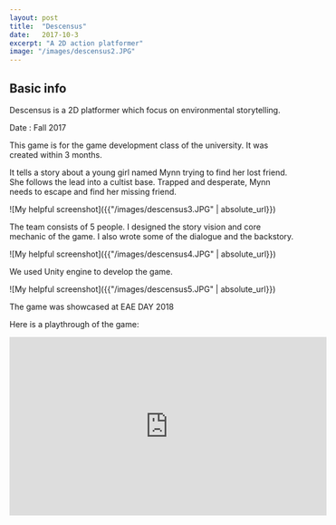 ```yaml
---
layout: post
title:  "Descensus"
date:   2017-10-3
excerpt: "A 2D action platformer"
image: "/images/descensus2.JPG"
---
```


## Basic info
Descensus is a 2D platformer which focus on environmental storytelling.

Date : Fall 2017

This game is for the game development class of the university. It was created within 3 months.

It tells a story about a young girl named Mynn trying to find her lost friend. She follows the lead into a cultist base. Trapped and desperate, Mynn needs to escape and find her missing friend.

![My helpful screenshot]({{"/images/descensus3.JPG" | absolute_url}})

The team consists of 5 people. I designed the story vision and core mechanic of the game. I also wrote some of the dialogue and the backstory. 

![My helpful screenshot]({{"/images/descensus4.JPG" | absolute_url}})

We used Unity engine to develop the game. 

![My helpful screenshot]({{"/images/descensus5.JPG" | absolute_url}})

The game was showcased at EAE DAY 2018

Here is a playthrough of the game:

<iframe width="560" height="315" src="https://www.youtube.com/embed/CHSm8iMnF9s" frameborder="0" allow="autoplay; encrypted-media" allowfullscreen></iframe>

## 

